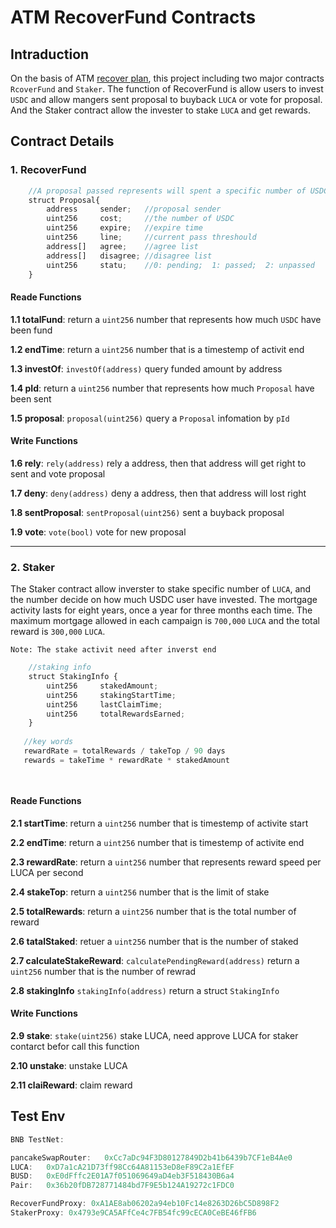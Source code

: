 # ATM RecoverFund Contracts

## Intraduction

On the basis of ATM [recover plan](https://www.atm.network/#/noticeDetails?id=66 ), this project including two major contracts `RcoverFund` and `Staker`. The function of RecoverFund is allow users to invest `USDC` and allow mangers sent proposal to buyback `LUCA` or vote for proposal. And the Staker contract allow the invester to stake `LUCA` and get rewards.


## Contract Details

### 1. RecoverFund

```js
    //A proposal passed represents will spent a specific number of USDC to buyback and burn LUCA  
    struct Proposal{
        address     sender;   //proposal sender
        uint256     cost;     //the number of USDC 
        uint256     expire;   //expire time
        uint256     line;     //current pass threshould
        address[]   agree;    //agree list
        address[]   disagree; //disagree list
        uint256     statu;    //0: pending;  1: passed;  2: unpassed
    }
```

#### Reade Functions

**1.1 totalFund**: return a `uint256` number that represents how much `USDC` have been fund

**1.2 endTime**: return a `uint256` number that is a timestemp of activit end

**1.3 investOf**:  `investOf(address)` query funded amount by address

**1.4 pId**:  return a `uint256` number that represents how much `Proposal` have been sent

**1.5 proposal**: `proposal(uint256)` query a `Proposal` infomation by `pId`

#### Write Functions

**1.6 rely**: `rely(address)` rely a address, then that address will get right to sent and vote proposal

**1.7 deny**: `deny(address)` deny a address, then that address will lost right

**1.8 sentProposal**: `sentProposal(uint256)` sent a buyback proposal

**1.9 vote**: `vote(bool)` vote for new proposal

---

### 2. Staker

The Staker contract allow inverster to stake specific number of `LUCA`, and the number decide on how much USDC user have invested. The mortgage activity lasts for eight years, once a year for three months each time.
The maximum mortgage allowed in each campaign is `700,000` `LUCA` and the total reward is `300,000` `LUCA`.

`Note: The stake activit need after inverst end`

```js
    //staking info 
    struct StakingInfo {
        uint256     stakedAmount;
        uint256     stakingStartTime;
        uint256     lastClaimTime;
        uint256     totalRewardsEarned;
    }
   
   //key words
   rewardRate = totalRewards / takeTop / 90 days     
   rewards = takeTime * rewardRate * stakedAmount 

    
```

#### Reade Functions

**2.1 startTime**: return a `uint256` number that is timestemp of activite start

**2.2 endTime**: return a `uint256` number that is timestemp of activite end

**2.3 rewardRate**: return a `uint256` number that represents reward speed per LUCA per second

**2.4 stakeTop**: return a `uint256` number that is the limit of stake

**2.5 totalRewards**: return a `uint256` number that is the total number of reward

**2.6 tatalStaked**: retuer a `uint256` number that is the number of staked

**2.7 calculateStakeReward**: `calculatePendingReward(address)` return a `uint256` number that is the number of rewrad

**2.8 stakingInfo** `stakingInfo(address)` return a struct `StakingInfo`

#### Write Functions

**2.9 stake**: `stake(uint256)` stake LUCA, need approve LUCA for staker contarct befor call this function

**2.10 unstake**: unstake LUCA

**2.11 claiReward**: claim reward

## Test Env

```js
BNB TestNet:

pancakeSwapRouter:   0xCc7aDc94F3D80127849D2b41b6439b7CF1eB4Ae0
LUCA:   0xD7a1cA21D73ff98Cc64A81153eD8eF89C2a1EfEF
BUSD:   0xE0dFffc2E01A7f051069649aD4eb3F518430B6a4
Pair:   0x36b20fDB728771484bd7F9E5b124A19272c1FDC0

RecoverFundProxy: 0xA1AE8ab06202a94eb10Fc14e8263D26bC5D898F2
StakerProxy: 0x4793e9CA5AFfCe4c7FB54fc99cECA0CeBE46fFB6
```
